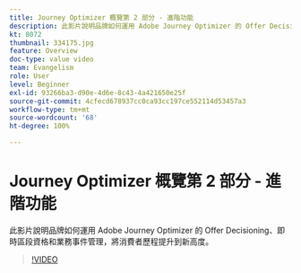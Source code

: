 ```yaml
---
title: Journey Optimizer 概覽第 2 部分 - 進階功能
description: 此影片說明品牌如何運用 Adobe Journey Optimizer 的 Offer Decisioning、即時區段資格和業務事件管理，將消費者歷程提升到新高度。
kt: 8072
thumbnail: 334175.jpg
feature: Overview
doc-type: value video
team: Evangelism
role: User
level: Beginner
exl-id: 93266ba3-d90e-4d6e-8c43-4a421650e25f
source-git-commit: 4cfecd678937cc0ca93cc197ce552114d53457a3
workflow-type: tm+mt
source-wordcount: '68'
ht-degree: 100%

---
```


# Journey Optimizer 概覽第 2 部分 - 進階功能

此影片說明品牌如何運用 Adobe Journey Optimizer 的 Offer Decisioning、即時區段資格和業務事件管理，將消費者歷程提升到新高度。

>[!VIDEO](https://video.tv.adobe.com/v/334175?quality=12)
